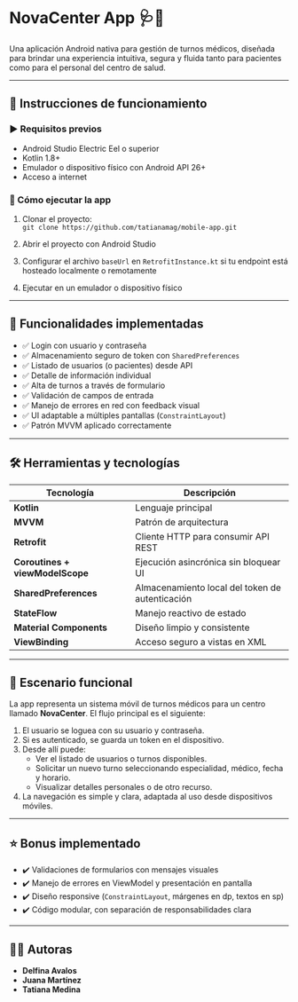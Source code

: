 # NovaCenter App 🩺📲

Una aplicación Android nativa para gestión de turnos médicos, diseñada para brindar una experiencia intuitiva, segura y fluida tanto para pacientes como para el personal del centro de salud.

---

## 🚀 Instrucciones de funcionamiento

### ▶️ Requisitos previos
- Android Studio Electric Eel o superior
- Kotlin 1.8+
- Emulador o dispositivo físico con Android API 26+
- Acceso a internet

### 🔧 Cómo ejecutar la app

1. Clonar el proyecto:  
   `git clone https://github.com/tatianamag/mobile-app.git`

2. Abrir el proyecto con Android Studio

3. Configurar el archivo `baseUrl` en `RetrofitInstance.kt` si tu endpoint está hosteado localmente o remotamente

4. Ejecutar en un emulador o dispositivo físico

---

## 🧪 Funcionalidades implementadas

- ✅ Login con usuario y contraseña
- ✅ Almacenamiento seguro de token con `SharedPreferences`
- ✅ Listado de usuarios (o pacientes) desde API
- ✅ Detalle de información individual
- ✅ Alta de turnos a través de formulario
- ✅ Validación de campos de entrada
- ✅ Manejo de errores en red con feedback visual
- ✅ UI adaptable a múltiples pantallas (`ConstraintLayout`)
- ✅ Patrón MVVM aplicado correctamente

---

## 🛠️ Herramientas y tecnologías

| Tecnología | Descripción |
|------------|-------------|
| **Kotlin** | Lenguaje principal |
| **MVVM** | Patrón de arquitectura |
| **Retrofit** | Cliente HTTP para consumir API REST |
| **Coroutines + viewModelScope** | Ejecución asincrónica sin bloquear UI |
| **SharedPreferences** | Almacenamiento local del token de autenticación |
| **StateFlow** | Manejo reactivo de estado |
| **Material Components** | Diseño limpio y consistente |
| **ViewBinding** | Acceso seguro a vistas en XML |

---

## 📱 Escenario funcional

La app representa un sistema móvil de turnos médicos para un centro llamado **NovaCenter**. El flujo principal es el siguiente:

1. El usuario se loguea con su usuario y contraseña.
2. Si es autenticado, se guarda un token en el dispositivo.
3. Desde allí puede:
   - Ver el listado de usuarios o turnos disponibles.
   - Solicitar un nuevo turno seleccionando especialidad, médico, fecha y horario.
   - Visualizar detalles personales o de otro recurso.
4. La navegación es simple y clara, adaptada al uso desde dispositivos móviles.

---

## ⭐ Bonus implementado

- ✔️ Validaciones de formularios con mensajes visuales
- ✔️ Manejo de errores en ViewModel y presentación en pantalla
- ✔️ Diseño responsive (`ConstraintLayout`, márgenes en dp, textos en sp)
- ✔️ Código modular, con separación de responsabilidades clara

---

## 👩‍💻 Autoras

- **Delfina Avalos**
- **Juana Martínez**
- **Tatiana Medina**


